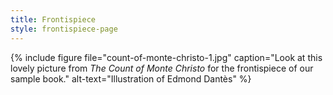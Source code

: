 ```yaml
---
title: Frontispiece
style: frontispiece-page
---
```


{% include figure
    file="count-of-monte-christo-1.jpg"
    caption="Look at this lovely picture from *The Count of Monte Christo* for the frontispiece of our sample book."
    alt-text="Illustration of Edmond Dantès"
%}
